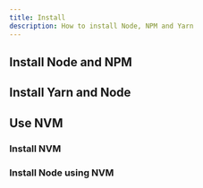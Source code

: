 ```yaml
---
title: Install
description: How to install Node, NPM and Yarn
---
```



## Install Node and NPM

<script src="https://gist.github.com/MichaelCurrin/aa1fc56419a355972b96bce23f3bccba.js"></script>


## Install Yarn and Node

<script src="https://gist.github.com/MichaelCurrin/bdc34c554fa3023ee81449eb77375fcb.js"></script>


## Use NVM

### Install NVM

<script src="https://gist.github.com/MichaelCurrin/662f5b5ad93699b112b7de4c10991bda.js"></script>


### Install Node using NVM

<script src="https://gist.github.com/MichaelCurrin/5c2d59b2bad4573b26d0388b05ab560e.js"></script>
